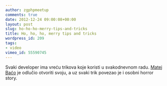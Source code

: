 ```yaml
---
author: zgphpmeetup
comments: true
date: 2012-12-24 09:00:08+00:00
layout: post
slug: ho-ho-ho-merry-tips-and-tricks
title: Ho, ho, ho, merry tips and tricks
wordpress_id: 209
tags:
- video
vimeo_id: 55590745
---
```


Svaki developer ima vreću trikova koje koristi u svakodnevnom radu. [Matej Baćo](http://twitter.com/matejbaco) je odlučio otvoriti svoju, a uz svaki trik povezao je i osobni horror story.

